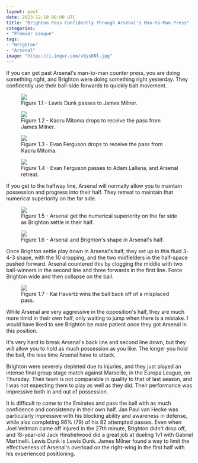 ```yaml
---
layout: post
date: 2023-12-18 08:00 UTC
title: "Brighton Pass Confidently Through Arsenal's Man-to-Man Press"
categories:
- "Premier League"
tags:
- "Brighton"
- "Arsenal"
image: "https://i.imgur.com/vQysKNl.jpg"
---
```


If you can get past Arsenal's man-to-man counter press, you are doing something right, and Brighton were doing something right yesterday. They confidently use their ball-side forwards to quickly bait movement.

<!---more--->

<figure>
    <img src="https://i.imgur.com/Ph3vQ1i.jpg">
    <figcaption>Figure 1.1 - Lewis Dunk passes to James Milner.</figcaption>
</figure> 

<figure>
    <img src="https://i.imgur.com/kJWmROv.jpg">
    <figcaption>Figure 1.2 - Kaoru Mitoma drops to receive the pass from James Milner.</figcaption>
</figure> 

<figure>
    <img src="https://i.imgur.com/vQysKNl.jpg">
    <figcaption>Figure 1.3 - Evan Ferguson drops to receive the pass from Kaoru Mitoma.</figcaption>
</figure> 

<figure>
    <img src="https://i.imgur.com/YxEWkPT.jpg">
    <figcaption>Figure 1.4 - Evan Ferguson passes to Adam Lallana, and Arsenal retreat.</figcaption>
</figure> 

If you get to the halfway line, Arsenal will normally allow you to maintain possession and progress into their half. They retreat to maintain that numerical superiority on the far side. 

<figure>
    <img src="https://i.imgur.com/Al2Qj7C.jpg">
    <figcaption>Figure 1.5 - Arsenal get the numerical superiority on the far side as Brighton settle in their half.</figcaption>
</figure> 

<figure>
    <img src="https://i.imgur.com/oG7qFpD.jpg">
    <figcaption>Figure 1.6 - Arsenal and Brighton's shape in Arsenal's half.</figcaption>
</figure> 

Once Brighton settle play down in Arsenal's half, they set up in this fluid 3-4-3 shape, with the 10 dropping, and the two midfielders in the half-space pushed forward. Arsenal countered this by clogging the middle with two ball-winners in the second line and three forwards in the first line. Force Brighton wide and then collapse on the ball. 

<figure>
    <img src="https://i.imgur.com/o2HiRmC.jpg">
    <figcaption>Figure 1.7 - Kai Havertz wins the ball back off of a misplaced pass.</figcaption>
</figure> 

While Arsenal are very aggressive in the opposition's half, they are much more timid in their own half, only waiting to jump when there is a mistake. I would have liked to see Brighton be more patient once they got Arsenal in this position.

It's very hard to break Arsenal's back line and second line down, but they will allow you to hold as much possession as you like. The longer you hold the ball, the less time Arsenal have to attack.

Brighton were severely depleted due to injuries, and they just played an intense final group stage match against Marseille, in the Europa League, on Thursday. Their team is not comparable in quality to that of last season, and I was not expecting them to play as well as they did. Their performance was impressive both in and out of possession.

It is difficult to come to the Emirates and pass the ball with as much confidence and consistency in their own half. Jan Paul van Hecke was particularly impressive with his blocking ability and awareness in defense, while also completing 96% (79) of his 82 attempted passes. Even when Joel Veltman came off injured in the 27th minute, Brighton didn't drop off, and 18-year-old Jack Hinshelwood did a great job at dueling 1v1 with Gabriel Martinelli. Lewis Dunk is Lewis Dunk. James Milner found a way to limit the effectiveness of Arsenal's overload on the right-wing in the first half with his experienced positioning.
